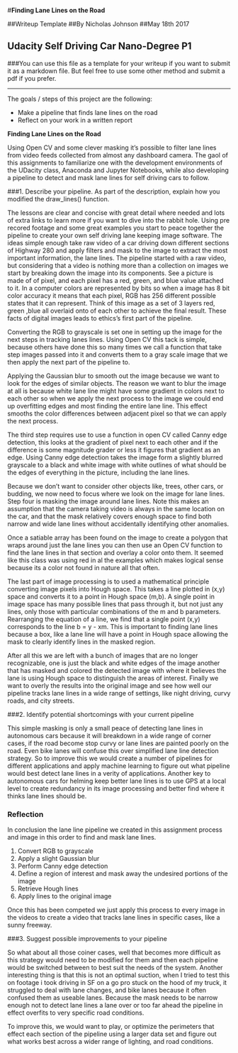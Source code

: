 #**Finding Lane Lines on the Road** 

##Writeup Template
##By Nicholas Johnson 
##May 18th 2017 
## Udacity Self Driving Car Nano-Degree P1 

###You can use this file as a template for your writeup if you want to submit it as a markdown file. But feel free to use some other method and submit a pdf if you prefer.

---

The goals / steps of this project are the following:
* Make a pipeline that finds lane lines on the road
* Reflect on your work in a written report


**Finding Lane Lines on the Road**

Using Open CV and some clever masking it’s possible to filter lane lines from video feeds collected from almost any dashboard camera. The gaol of this assignments to familiarize one with the development environments of the UDacity class, Anaconda and Jupyter Notebooks, while also developing a pipeline to detect and mask lane lines for self driving cars to follow. 

###1. Describe your pipeline. As part of the description, explain how you modified the draw_lines() function.

The lessons are clear and concise with great detail where needed and lots of extra links to learn more if you want to dive into the rabbit hole. Using pre recored footage and some great examples you start to peace together the pipeline to create your own self driving lane keeping image software.  The ideas simple enough take raw video of a car driving down different sections of Highway 280 and apply filters and mask to the image to extract the most important information, the lane lines. 
The pipeline started with a raw video, but considering that a video is nothing more than a collection on images we start by breaking down the image into its components. See a picture is made of of pixel, and each pixel has a red, green, and blue value attached to it.  In a computer colors are represented by bits so when a image has 8 bit color accuracy it means that each pixel, RGB has 256 different possible states that it can represent. Think of this image as a set of 3 layers red, green ,blue all overlaid onto of each other to achieve the final result.  These facts of digital images leads to ethics’s first part of the pipeline. 

Converting the RGB to grayscale is set one in setting up the image for the next steps in tracking lanes lines. Using Open CV this tack is simple, because others have done this so many times we call a function that take step images passed into it and converts them to a gray scale image that we then apply the next part of the pipeline to. 

Applying the Gaussian blur to smooth out the image because we want to look for the edges of similar objects. The reason we want to blur the image at all is because white lane line might have some gradient in colors next to each other so when we apply the next process to the image we could end up overfitting edges and most finding the entire lane line. This effect smooths the color differences between adjacent pixel so that we can apply the next process. 

The third step requires use to use a function in open CV called Canny edge detection, this looks at the gradient of pixel next to each other and if the difference is some magnitude grader or less it figures that gradient as an edge. Using Canny edge detection takes the image form a slightly blurred grayscale to a black and white image with white outlines of what should be the edges of everything in the picture, including the lane lines. 

Because we don’t want to consider other objects like, trees, other cars, or budding, we now need to focus where we look on the image for lane lines. Step four is masking the image around lane lines. Note this makes an assumption that the camera taking video is always in the same location on the car, and that the mask relatively covers enough space to find both narrow and wide lane lines without accidentally identifying other anomalies. 
 
Once a satiable array has been found on the image to create a polygon that wraps around just the lane lines you can then use an Open CV function to find the lane lines in that section and overlay a color onto them. It seemed like this class was using red in al the examples which makes logical sense because its a color not found in nature all that often. 

The last part of image processing is to used a mathematical principle converting image pixels into Hough space. This takes a line plotted in (x,y) space and converts it to a point in Hough space (m,b). A single point in image space has many possible lines that pass through it, but not just any lines, only those with particular combinations of the m and b parameters. Rearranging the equation of a line, we find that a single point (x,y) corresponds to the line b = y - xm. This is important to finding lane lines because a box, like a lane line will have a point in Hough space allowing the mask to clearly identify lines in the masked region. 


After all this we are left with a bunch of images that are no longer recognizable, one is just the black and white edges of the image another that has masked and colored the detected image with where it believes the lane is using Hough space to distinguish the areas of interest.  Finally we want to overly the results into the original image and see how well our pipeline tracks lane lines in a wide range of settings, like night driving, curvy roads, and city streets. 

###2. Identify potential shortcomings with your current pipeline

This simple masking is only a small peace of detecting lane lines in autonomous cars because it will breakdown in a wide range of corner cases, if the road become stop curvy or lane lines are painted poorly on the road. Even bike lanes will confuse this over simplified lane line detection strategy. So to improve this we would create a number of pipelines for different applications and apply machine learning to figure out what pipeline would best detect lane lines in a verity of applications. Another key to autonomous cars for helming keep better lane lines is to use GPS at a local level to create redundancy in its image processing and better find where it thinks lane lines should be. 

### Reflection

In conclusion the lane line pipeline we created in this assignment process and image in this order to find and mask lane lines. 
1. Convert RGB to grayscale
2. Apply a slight Gaussian blur
3. Perform Canny edge detection
4. Define a region of interest and mask away the undesired portions of the image
5. Retrieve Hough lines 
6. Apply lines to the original image

Once this has been competed we just apply this process to every image in the videos to create a video that tracks lane lines in specific cases, like a sunny freeway. 

###3. Suggest possible improvements to your pipeline

So what about all those coiner cases, well that becomes more difficult as this strategy would need to be modified for them and then each pipeline would be switched between to best suit the needs of the system. Another interesting thing is that this is not an optimal suction, when I tried to test this on footage i took driving in SF on a go pro stuck on the hood of my truck, it struggled to deal with lane changes, and bike lanes because it often confused them as useable lanes. Because the mask needs to be narrow enough not to detect lane lines a lane over or too far ahead the pipeline in effect overfits to very specific road conditions. 

To improve this, we would want to play, or optimize the perimeters that effect each section of the pipeline using a larger data set and figure out what works best across a wider range of lighting, and road conditions. 


